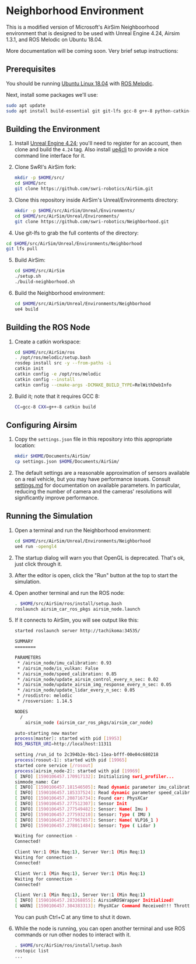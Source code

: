 Neighborhood Environment
========================

This is a modified version of Microsoft's AirSim Neighboorhood environment
that is designed to be used with Unreal Engine 4.24, Airsim 1.3.1, and
ROS Melodic on Ubuntu 18.04.

More documentation will be coming soon.  Very brief setup instructions:

Prerequisites
-------------

You should be running [Ubuntu Linux 18.04](https://releases.ubuntu.com/18.04.4/)
with [ROS Melodic](http://wiki.ros.org/melodic/Installation/Ubuntu).

Next, install some packages we'll use:

```bash
sudo apt update
sudo apt install build-essential git git-lfs gcc-8 g++-8 python-catkin-tools
```

Building the Environment
------------------------

1. Install [Unreal Engine 4.24](https://www.unrealengine.com/); you'll need to
   register for an account, then clone and build the `4.24` tag.
   Also install [ue4cli](https://github.com/adamrehn/ue4cli)
   to provide a nice command line interface for it.

2. Clone SwRI's AirSim fork:
   ```bash
   mkdir -p $HOME/src/
   cd $HOME/src
   git clone https://github.com/swri-robotics/AirSim.git
   ```

3. Clone this repository inside AirSim's Unreal/Environments directory:
   ```bash
   mkdir -p $HOME/src/AirSim/Unreal/Environments/
   cd $HOME/src/AirSim/Unreal/Environments/
   git clone https://github.com/swri-robotics/Neighborhood.git
   ```

4. Use git-lfs to grab the full contents of the directory:
```bash
cd $HOME/src/AirSim/Unreal/Environments/Neighborhood
git lfs pull
```

5. Build AirSim:
   ```bash
   cd $HOME/src/AirSim
   ./setup.sh
   ./build-neighborhood.sh
   ```

6. Build the Neighborhood environment:
   ```bash
   cd $HOME/src/AirSim/Unreal/Environments/Neighborhood
   ue4 build
   ```

Building the ROS Node
---------------------

1. Create a catkin workspace:
   ```bash
   cd $HOME/src/AirSim/ros
   . /opt/ros/melodic/setup.bash
   rosdep install src -y --from-paths -i
   catkin init
   catkin config -e /opt/ros/melodic
   catkin config --install
   catkin config --cmake-args -DCMAKE_BUILD_TYPE=RelWithDebInfo
   ```

2. Build it; note that it requires GCC 8:
   ```bash
   CC=gcc-8 CXX=g++-8 catkin build
   ```

Configuring Airsim
------------------

1. Copy the `settings.json` file in this repository into this appropriate location:
   ```bash
   mkdir $HOME/Documents/AirSim/
   cp settings.json $HOME/Documents/AirSim/
   ```

2. The default settings are a reasonable approximation of sensors available on a
   real vehicle, but you may have performance issues.  Consult
   [settings.md](https://microsoft.github.io/AirSim/settings/) for documentation on available parameters.
   In particular, reducing the number of camera and the cameras' resolutions
   will significantly improve performance.

Running the Simulation
----------------------

1. Open a terminal and run the Neighborhood environment:
   ```bash
   cd $HOME/src/AirSim/Unreal/Environments/Neighborhood
   ue4 run -opengl4
   ```

2. The startup dialog will warn you that OpenGL is deprecated.  That's
   ok, just click through it.

3. After the editor is open, click the "Run" button at the top to start
   the simulation.

4. Open another terminal and run the ROS node:
   ```bash
   . $HOME/src/AirSim/ros/install/setup.bash
   roslaunch airsim_car_ros_pkgs airsim_node.launch
   ```

4. If it connects to AirSim, you will see output like this:
   ```bash
   started roslaunch server http://tachikoma:34535/
   
   SUMMARY
   ========
   
   PARAMETERS
    * /airsim_node/imu_calibration: 0.93
    * /airsim_node/is_vulkan: False
    * /airsim_node/speed_calibration: 0.85
    * /airsim_node/update_airsim_control_every_n_sec: 0.02
    * /airsim_node/update_airsim_img_response_every_n_sec: 0.05
    * /airsim_node/update_lidar_every_n_sec: 0.05
    * /rosdistro: melodic
    * /rosversion: 1.14.5
   
   NODES
     /
       airsim_node (airsim_car_ros_pkgs/airsim_car_node)
   
   auto-starting new master
   process[master]: started with pid [19953]
   ROS_MASTER_URI=http://localhost:11311
   
   setting /run_id to 2c394b2e-9bc1-11ea-bfff-00e04c680218
   process[rosout-1]: started with pid [19965]
   started core service [/rosout]
   process[airsim_node-2]: started with pid [19969]
   [ INFO] [1590106457.170917132]: Initializing swri_profiler...
   simmode_name: Car
   [ INFO] [1590106457.181546505]: Read dynamic parameter imu_calibration = 0.930000
   [ INFO] [1590106457.185337524]: Read dynamic parameter speed_calibration = 0.850000
   [ INFO] [1590106457.208716734]: Found car: PhysXCar
   [ INFO] [1590106457.277512307]: Sensor Init
   [ INFO] [1590106457.277549482]: Sensor: Name( Imu )
   [ INFO] [1590106457.277593210]: Sensor: Type ( IMU )
   [ INFO] [1590106457.277967857]: Sensor: Name( VLP16_1 )
   [ INFO] [1590106457.278011484]: Sensor: Type ( Lidar )

   Waiting for connection -
   Connected!
   
   Client Ver:1 (Min Req:1), Server Ver:1 (Min Req:1)
   Waiting for connection -
   Connected!
   
   Client Ver:1 (Min Req:1), Server Ver:1 (Min Req:1)
   Waiting for connection -
   Connected!
   
   Client Ver:1 (Min Req:1), Server Ver:1 (Min Req:1)
   [ INFO] [1590106457.283268855]: AirsimROSWrapper Initialized!
   [ WARN] [1590106457.304383313]: PhysXCar Command Received!!! Throttle cmd = 0.000000
   ```

   You can push Ctrl+C at any time to shut it down.

5. While the node is running, you can open another terminal and use ROS 
   commands or run other nodes to interact with it.

   ```bash
   . $HOME/src/AirSim/ros/install/setup.bash
   rostopic list
   ...
   ```

